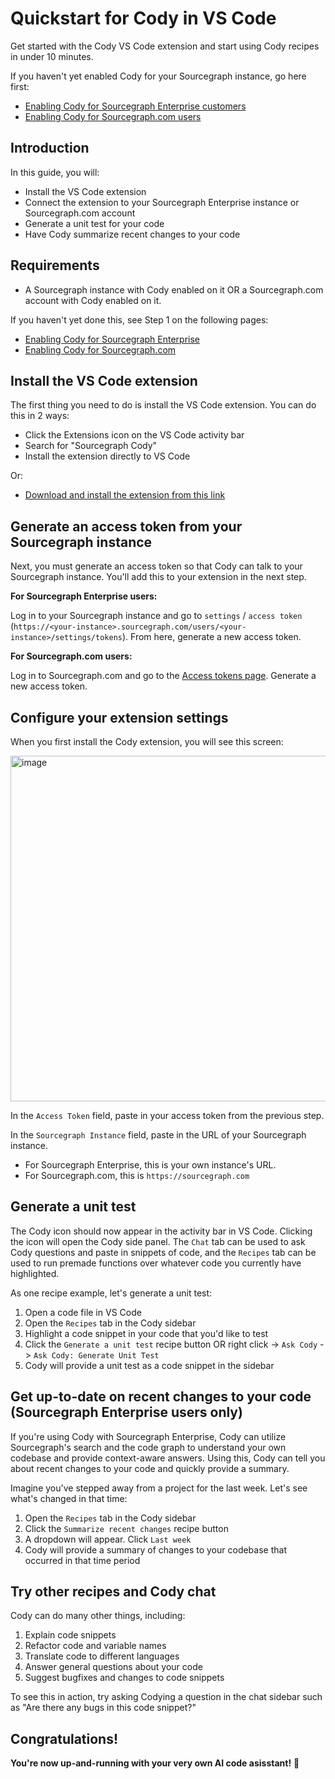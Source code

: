 # Quickstart for Cody in VS Code

Get started with the Cody VS Code extension and start using Cody recipes in under 10 minutes.

If you haven't yet enabled Cody for your Sourcegraph instance, go here first:

- [Enabling Cody for Sourcegraph Enterprise customers](explanations/enabling_cody_enterprise.md)
- [Enabling Cody for Sourcegraph.com users](explanations/enabling_cody.md)

## Introduction

In this guide, you will:

- Install the VS Code extension
- Connect the extension to your Sourcegraph Enterprise instance or Sourcegraph.com account
- Generate a unit test for your code
- Have Cody summarize recent changes to your code

## Requirements

- A Sourcegraph instance with Cody enabled on it OR a Sourcegraph.com account with Cody enabled on it.

If you haven't yet done this, see Step 1 on the following pages:

- [Enabling Cody for Sourcegraph Enterprise](explanations/enabling_cody_enterprise.md)
- [Enabling Cody for Sourcegraph.com](explanations/enabling_cody.md)

## Install the VS Code extension

The first thing you need to do is install the VS Code extension. You can do this in 2 ways:

- Click the Extensions icon on the VS Code activity bar
- Search for "Sourcegraph Cody"
- Install the extension directly to VS Code

Or:

- [Download and install the extension from this link](https://marketplace.visualstudio.com/items?itemName=sourcegraph.cody-ai)

## Generate an access token from your Sourcegraph instance

Next, you must generate an access token so that Cody can talk to your Sourcegraph instance. You'll add this to your extension in the next step.

**For Sourcegraph Enterprise users:**

Log in to your Sourcegraph instance and go to `settings` / `access token` (`https://<your-instance>.sourcegraph.com/users/<your-instance>/settings/tokens`). From here, generate a new access token.

**For Sourcegraph.com users:**

Log in to Sourcegraph.com and go to the [Access tokens page](https://sourcegraph.com/user/settings/tokens). Generate a new access token.

## Configure your extension settings

When you first install the Cody extension, you will see this screen:

  <img width="553" alt="image" src="https://user-images.githubusercontent.com/25070988/227510233-5ce37649-6ae3-4470-91d0-71ed6c68b7ef.png">

In the `Access Token` field, paste in your access token from the previous step.

In the `Sourcegraph Instance` field, paste in the URL of your Sourcegraph instance.

- For Sourcegraph Enterprise, this is your own instance's URL.
- For Sourcegraph.com, this is `https://sourcegraph.com`

## Generate a unit test

The Cody icon should now appear in the activity bar in VS Code. Clicking the icon will open the Cody side panel. The `Chat` tab can be used to ask Cody questions and paste in snippets of code, and the `Recipes` tab can be used to run premade functions over whatever code you currently have highlighted.

As one recipe example, let's generate a unit test:

1. Open a code file in VS Code
2. Open the `Recipes` tab in the Cody sidebar
3. Highlight a code snippet in your code that you'd like to test
4. Click the `Generate a unit test` recipe button OR right click -> `Ask Cody` -> `Ask Cody: Generate Unit Test`
5. Cody will provide a unit test as a code snippet in the sidebar

## Get up-to-date on recent changes to your code (Sourcegraph Enterprise users only)

If you're using Cody with Sourcegraph Enterprise, Cody can utilize Sourcegraph's search and the code graph to understand your own codebase and provide context-aware answers. Using this, Cody can tell you about recent changes to your code and quickly provide a summary.

Imagine you've stepped away from a project for the last week. Let's see what's changed in that time:

1. Open the `Recipes` tab in the Cody sidebar
2. Click the `Summarize recent changes` recipe button
3. A dropdown will appear. Click `Last week`
4. Cody will provide a summary of changes to your codebase that occurred in that time period

## Try other recipes and Cody chat

Cody can do many other things, including:

1. Explain code snippets
2. Refactor code and variable names
3. Translate code to different languages
4. Answer general questions about your code
5. Suggest bugfixes and changes to code snippets

To see this in action, try asking Codying a question in the chat sidebar such as "Are there any bugs in this code snippet?"

## Congratulations!

**You're now up-and-running with your very own AI code asisstant!** 🎉
